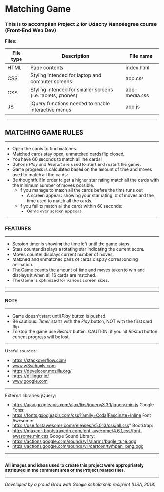 # **Matching Game**

### This is to accomplish Project 2 for Udacity Nanodegree course (Front-End Web Dev)
**Files:**

| File type | Description | File name |
| ------ | ------ |------ |
| HTML | Page contents | index.html|
| CSS | Styling intended for laptop and computer screens | app.css |
| CSS | Styling intended for smaller screens (i.e. tablets, phones) | app-media.css |
| JS | jQuery functions needed to enable interactive menus | app.js |

----
## **MATCHING GAME RULES**
----
* Open the cards to find matches.
* Matched cards stay open, unmatched cards flip closed.
* You have 60 seconds to match all the cards!
* Buttons _Play_ and _Restart_ are used to start and restart the game.
* Game progress is calculated based on the amount of time and moves used to match all the cards:
* Be thoughtful! In order to get a higher star rating match all the cards with the minimum number of moves possible.
    - If you manage to match all the cards before the time runs out:
        - A screen appears showing your star rating, # of moves and the time used to match all the cards.
    -  If you fail to match all the cards within 60 seconds:
        - Game over screen appears.

----
### **FEATURES**
----
* Session timer is showing the time left until the game stops.
* Stars counter displays a rotating star indicating the current score.
* Moves counter displays current number of moves.
* Matched and unmatched pairs of cards display corresponding animation.
* The Game counts the amount of time and moves taken to win and displays it when all 16 cards are matched.
* The Game is optimized for various screen sizes.
----
----
#### **NOTE**
----
* Game doesn't start until _Play_ button is pushed.
* Be cautious: _Timer_ starts with the _Play_ button, NOT with the first card flip.
* To stop the game use _Restart_ button. CAUTION: if you hit _Restart_ button current progress will be lost.
----
Useful sources:
- https://stackoverflow.com/
- www.w3schools.com
- https://developer.mozilla.org/
- https://dillinger.io/
- www.google.com
----
External libraries:
jQuery:
- https://ajax.googleapis.com/ajax/libs/jquery/3.3.1/jquery.min.js
Google Fonts:
- https://fonts.googleapis.com/css?family=Coda|Fascinate+Inline
Font Awesome:
- https://use.fontawesome.com/releases/v5.0.13/css/all.css"
Bootstrap:
- https://maxcdn.bootstrapcdn.com/font-awesome/4.6.1/css/font-awesome.min.css
Google Sound Library:
- https://actions.google.com/sounds/v1/alarms/bugle_tune.ogg
- https://actions.google.com/sounds/v1/cartoon/tympani_bing.ogg
----
----
**All images and ideas used to create this project were appropriately attributed in the comment area of the Project related files.**

----
_Developed by a proud Grow with Google scholarship recipient (USA, 2018)_
